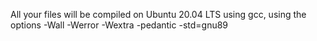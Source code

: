 All your files will be compiled on Ubuntu 20.04 LTS using gcc, using the options -Wall -Werror -Wextra -pedantic -std=gnu89

